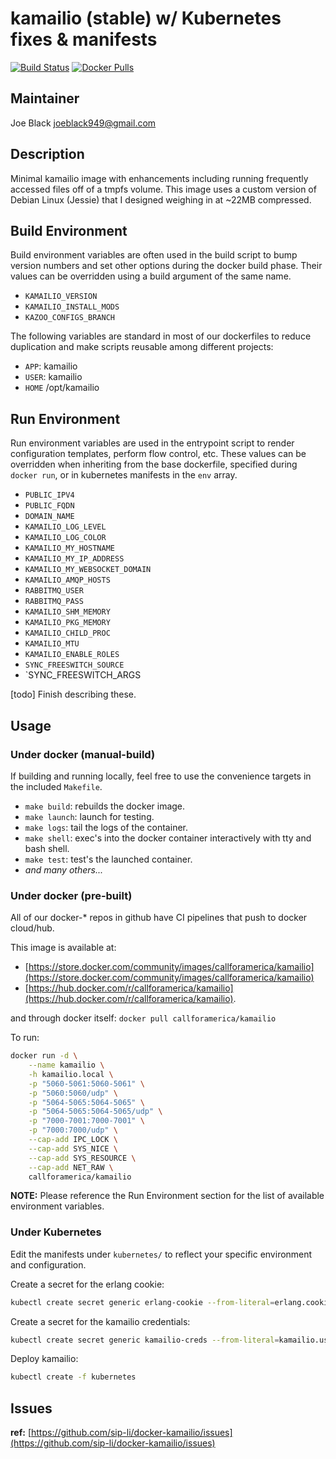 # kamailio (stable) w/ Kubernetes fixes & manifests

[![Build Status](https://travis-ci.org/sip-li/docker-kamailio.svg?branch=master)](https://travis-ci.org/sip-li/docker-kamailio) [![Docker Pulls](https://img.shields.io/docker/pulls/callforamerica/kamailio.svg)](https://store.docker.com/community/images/callforamerica/kamailio)

## Maintainer

Joe Black <joeblack949@gmail.com>

## Description

Minimal kamailio image with enhancements including running frequently accessed files off of a tmpfs volume.  This image uses a custom version of Debian Linux (Jessie) that I designed weighing in at ~22MB compressed.

## Build Environment

Build environment variables are often used in the build script to bump version numbers and set other options during the docker build phase.  Their values can be overridden using a build argument of the same name.

* `KAMAILIO_VERSION`
* `KAMAILIO_INSTALL_MODS`
* `KAZOO_CONFIGS_BRANCH`

The following variables are standard in most of our dockerfiles to reduce duplication and make scripts reusable among different projects:

* `APP`: kamailio
* `USER`: kamailio
* `HOME` /opt/kamailio


## Run Environment

Run environment variables are used in the entrypoint script to render configuration templates, perform flow control, etc.  These values can be overridden when inheriting from the base dockerfile, specified during `docker run`, or in kubernetes manifests in the `env` array.

* `PUBLIC_IPV4`
* `PUBLIC_FQDN`
* `DOMAIN_NAME`
* `KAMAILIO_LOG_LEVEL`
* `KAMAILIO_LOG_COLOR`
* `KAMAILIO_MY_HOSTNAME`
* `KAMAILIO_MY_IP_ADDRESS`
* `KAMAILIO_MY_WEBSOCKET_DOMAIN`
* `KAMAILIO_AMQP_HOSTS`
* `RABBITMQ_USER`
* `RABBITMQ_PASS`
* `KAMAILIO_SHM_MEMORY`
* `KAMAILIO_PKG_MEMORY`
* `KAMAILIO_CHILD_PROC`
* `KAMAILIO_MTU`
* `KAMAILIO_ENABLE_ROLES`
* `SYNC_FREESWITCH_SOURCE`
* `SYNC_FREESWITCH_ARGS

[todo] Finish describing these.

## Usage

### Under docker (manual-build)

If building and running locally, feel free to use the convenience targets in the included `Makefile`.

* `make build`: rebuilds the docker image.
* `make launch`: launch for testing.
* `make logs`: tail the logs of the container.
* `make shell`: exec's into the docker container interactively with tty and bash shell.
* `make test`: test's the launched container.
* *and many others...*


### Under docker (pre-built)

All of our docker-* repos in github have CI pipelines that push to docker cloud/hub.  

This image is available at:
* [https://store.docker.com/community/images/callforamerica/kamailio](https://store.docker.com/community/images/callforamerica/kamailio)
*  [https://hub.docker.com/r/callforamerica/kamailio](https://hub.docker.com/r/callforamerica/kamailio).

and through docker itself: `docker pull callforamerica/kamailio`

To run:

```bash
docker run -d \
    --name kamailio \
    -h kamailio.local \
    -p "5060-5061:5060-5061" \
    -p "5060:5060/udp" \
    -p "5064-5065:5064-5065" \
    -p "5064-5065:5064-5065/udp" \
    -p "7000-7001:7000-7001" \
    -p "7000:7000/udp" \
    --cap-add IPC_LOCK \
    --cap-add SYS_NICE \
    --cap-add SYS_RESOURCE \
    --cap-add NET_RAW \
    callforamerica/kamailio
```

**NOTE:** Please reference the Run Environment section for the list of available environment variables.


### Under Kubernetes

Edit the manifests under `kubernetes/` to reflect your specific environment and configuration.

Create a secret for the erlang cookie:
```bash
kubectl create secret generic erlang-cookie --from-literal=erlang.cookie=$(LC_ALL=C tr -cd '[:alnum:]' < /dev/urandom | head -c 64)
```

Create a secret for the kamailio credentials:
```bash
kubectl create secret generic kamailio-creds --from-literal=kamailio.user=$(sed $(perl -e "print int rand(99999)")"q;d" /usr/share/dict/words) --from-literal=kamailio.pass=$(LC_ALL=C tr -cd '[:alnum:]' < /dev/urandom | head -c 32)
```

Deploy kamailio:
```bash
kubectl create -f kubernetes
```


## Issues

**ref:**  [https://github.com/sip-li/docker-kamailio/issues](https://github.com/sip-li/docker-kamailio/issues)
